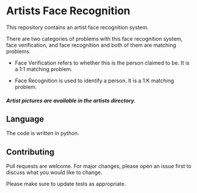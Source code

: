 # Artists Face Recognition

This repository contains an artist face recognition system.

There are two categories of problems with this face recognition system, face verification, and face recognition and both of them are matching problems.

*  Face Verification refers to whether this is the person claimed to be. It is a 1:1 matching problem. 

*  Face Recognition is used to identify a person. It is a 1:K matching problem. 


##### Artist pictures are available in the artists directory.


## Language
The code is written in python.

## Contributing
Pull requests are welcome. For major changes, please open an issue first to discuss what you would like to change.

Please make sure to update tests as appropriate.
